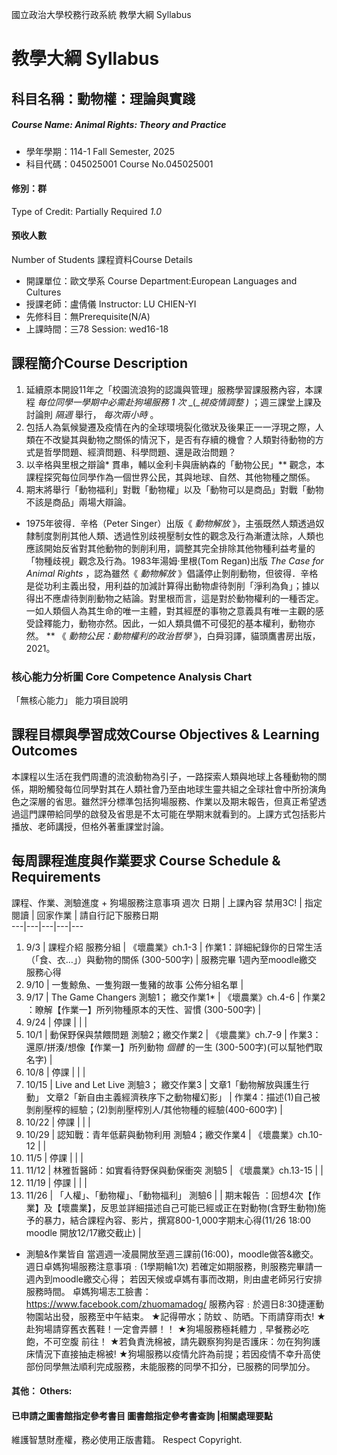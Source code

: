 國立政治大學校務行政系統 教學大綱 Syllabus
# 教學大綱 Syllabus
##  科目名稱：動物權：理論與實踐
#####  Course Name: Animal Rights: Theory and Practice
  * 學年學期：114-1 Fall Semester, 2025 
  * 科目代碼：045025001 Course No.045025001
#### 修別：群
Type of Credit: Partially Required 
_1.0_
#### 預收人數
Number of Students
課程資料Course Details
  * 開課單位：歐文學系 Course Department:European Languages and Cultures 
  * 授課老師：盧倩儀 Instructor: LU CHIEN-YI 
  * 先修科目：無Prerequisite(N/A)
  * 上課時間：三78 Session: wed16-18
##  課程簡介Course Description
  1. 延續原本開設11年之「校園流浪狗的認識與管理」服務學習課服務內容，本課程 _每位同學一學期中必需赴狗場服務_ _1_ _次_ _(__視疫情調整_ _)_ ；週三課堂上課及討論則 _隔週_ 舉行， _每次兩小時_ 。
  2. 包括人為氣候變遷及疫情在內的全球環境裂化徵狀及後果正一一浮現之際，人類在不改變其與動物之關係的情況下，是否有存續的機會？人類對待動物的方式是哲學問題、經濟問題、科學問題、還是政治問題？
  3. 以辛格與里根之辯論* 貫串，輔以金利卡與唐納森的「動物公民」** 觀念，本課程探究每位同學作為一個世界公民，其與地球、自然、其他物種之關係。
  4. 期末將舉行「動物福利」對戰「動物權」以及「動物可以是商品」對戰「動物不該是商品」兩場大辯論。
* 1975年彼得．辛格（Peter Singer）出版《 _動物解放_ 》，主張既然人類透過奴隸制度剝削其他人類、透過性別歧視壓制女性的觀念及行為漸遭汰除，人類也應該開始反省對其他動物的剝削利用，調整其完全排除其他物種利益考量的「物種歧視」觀念及行為。1983年湯姆‧里根(Tom Regan)出版 _The Case for_ _Animal Rights_ ，認為雖然《 _動物解放_ 》倡議停止剝削動物，但彼得．辛格是從功利主義出發，用利益的加減計算得出動物虐待剝削「淨利為負」；據以得出不應虐待剝削動物之結論。對里根而言，這是對於動物權利的一種否定。一如人類個人為其生命的唯一主體，對其經歷的事物之意義具有唯一主觀的感受詮釋能力，動物亦然。因此，一如人類具備不可侵犯的基本權利，動物亦然。
** 《 _動物公民：動物權利的政治哲學_ 》，白舜羽譯，貓頭鷹書房出版，2021。
###  核心能力分析圖 Core Competence Analysis Chart
「無核心能力」 
能力項目說明
##  課程目標與學習成效Course Objectives & Learning Outcomes 
本課程以生活在我們周遭的流浪動物為引子，一路探索人類與地球上各種動物的關係，期盼觸發每位同學對其在人類社會乃至由地球生靈共組之全球社會中所扮演角色之深層的省思。雖然評分標準包括狗場服務、作業以及期末報告，但真正希望透過這門課帶給同學的啟發及省思是不太可能在學期末就看到的。上課方式包括影片播放、老師講授，但格外著重課堂討論。
##  每周課程進度與作業要求 Course Schedule & Requirements
課程、作業、測驗進度 + 狗場服務注意事項
週次 日期 |  上課內容 禁用3C! |  指定閱讀 |  回家作業 |  請自行記下服務日期  
---|---|---|---|---  
1. 9/3 |  課程介紹 服務分組 |  《壞農業》ch.1-3 |  作業1：詳細紀錄你的日常生活（「食、衣…」）與動物的關係 (300-500字) |  服務完畢 1週內至moodle繳交 服務心得  
2. 9/10 |  一隻鯨魚、一隻狗跟一隻豬的故事 公佈分組名單 |   
3. 9/17 |  The Game Changers 測驗1； 繳交作業1* |  《壞農業》ch.4-6 |  作業2 ：瞭解【作業一】所列物種原本的天性、習慣 (300-500字) |   
4. 9/24 |  停課 |  |  |   
5. 10/1 |  動保野保與禁餵問題 測驗2；繳交作業2 |  《壞農業》ch.7-9 |  作業3：還原/拼湊/想像【作業一】所列動物 _個體_ 的一生 (300-500字)(可以幫牠們取名字) |   
6. 10/8 |  停課 |  |  |   
7. 10/15 |  Live and Let Live 測驗3； 繳交作業3 |  文章1「動物解放與護生行動」 文章2「新自由主義經濟秩序下之動物權幻影」 |  作業4：描述(1)自己被剝削壓榨的經驗；(2)剝削壓榨別人/其他物種的經驗(400-600字) |   
8. 10/22 |  停課 |  |  |   
9. 10/29 |  認知戰：青年低薪與動物利用 測驗4；繳交作業4 |  《壞農業》ch.10-12 |  |   
10. 11/5 |  停課 |  |  |   
11. 11/12 |  林雅哲醫師：如實看待野保與動保衝突 測驗5 |  《壞農業》ch.13-15 |  |   
12. 11/19 |  停課 |  |  |   
13. 11/26 |  「人權」、「動物權」、「動物福利」 測驗6 |  |  期末報告 ：回想4次【作業】及【壞農業】，反思並詳細描述自己可能已經或正在對動物(含野生動物)施予的暴力，結合課程內容、影片，撰寫800-1,000字期末心得(11/26 18:00 moodle 開放12/17繳交截止) |   
* 測驗&作業皆自 當週週一凌晨開放至週三課前(16:00)，moodle做答&繳交。
週日卓媽狗場服務注意事項﹕(1學期輪1次)
若確定如期服務，則服務完畢請一週內到moodle繳交心得；
若因天候或卓媽有事而改期，則由盧老師另行安排服務時間。
卓媽狗場志工臉書：https://www.facebook.com/zhuomamadog/
服務內容﹕於週日8:30捷運動物園站出發，服務至中午結束。
★記得帶水；防蚊 、防晒。下雨請穿雨衣!
★赴狗場請穿舊衣舊鞋！一定會弄髒！！
★狗場服務極耗體力﹐早餐務必吃飽，不可空腹 前往！
★若負責洗棉被，請先觀察狗狗是否護床：勿在狗狗護床情況下直接抽走棉被!
★狗場服務以疫情允許為前提；若因疫情不幸升高使部份同學無法順利完成服務，未能服務的同學不扣分，已服務的同學加分。
####  其他： Others:
####  已申請之圖書館指定參考書目  圖書館指定參考書查詢 |相關處理要點
維護智慧財產權，務必使用正版書籍。 Respect Copyright.